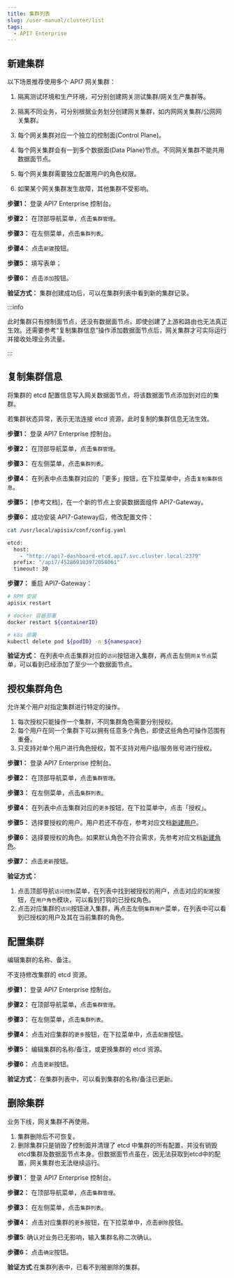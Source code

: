 ```yaml
---
title: 集群列表
slug: /user-manual/cluster/list
tags:
  - API7 Enterprise
---
```


## 新建集群


以下场景推荐使用多个 API7 网关集群：
1. 隔离测试环境和生产环境，可分别创建网关测试集群/网关生产集群等。
2. 隔离不同业务，可分别根据业务划分创建网关集群，如内网网关集群/公网网关集群。



1. 每个网关集群对应一个独立的控制面(Control Plane)。
2. 每个网关集群会有一到多个数据面(Data Plane)节点。不同网关集群不能共用数据面节点。
3. 每个网关集群需要独立配置用户的角色权限。
4. 如果某个网关集群发生故障，其他集群不受影响。



**步骤1：** 登录 API7 Enterprise 控制台。

**步骤2：** 在顶部导航菜单，点击`集群管理`。

**步骤3：** 在左侧菜单，点击`集群列表`。

**步骤4：** 点击`新建`按钮。

**步骤5：** 填写表单；

**步骤6：** 点击`添加`按钮。

**验证方式：** 集群创建成功后，可以在集群列表中看到新的集群记录。

:::info

此时集群只有控制面节点，还没有数据面节点，即使创建了上游和路由也无法真正生效。还需要参考“复制集群信息”操作添加数据面节点后，网关集群才可实际运行并接收处理业务流量。

:::

## 复制集群信息


将集群的 etcd 配置信息写入网关数据面节点，将该数据面节点添加到对应的集群。



若集群状态异常，表示无法连接 etcd 资源，此时复制的集群信息无法生效。



**步骤1：** 登录 API7 Enterprise 控制台。

**步骤2：** 在顶部导航菜单，点击`集群管理`。

**步骤3：** 在左侧菜单，点击`集群列表`。

**步骤4：** 在列表中点击集群对应的「更多」按钮，在下拉菜单中，点击`复制集群信息`。

**步骤5：** [参考文档]，在一个新的节点上安装数据面组件 API7-Gateway。

**步骤6：** 成功安装 API7-Gateway后，修改配置文件：

```sh
cat /usr/local/apisix/conf/config.yaml

etcd:
  host:
    - "http://api7-dashboard-etcd.api7.svc.cluster.local:2379"
  prefix: "/api7/452869103972058061"
  timeout: 30

```

**步骤7：** 重启 API7-Gateway：

```sh
# RPM 安装
apisix restart

# docker 容器部署
docker restart ${containerID}

# k8s 部署
kubectl delete pod ${podID} -n ${namespace}

```

**验证方式：** 在列表中点击集群对应的`访问`按钮进入集群，再点击左侧`网关节点`菜单，可以看到已经添加了至少一个数据面节点。

## 授权集群角色


允许某个用户对指定集群进行特定的操作。



1. 每次授权只能操作一个集群，不同集群角色需要分别授权。
2. 每个用户在同一个集群下可以拥有任意多个角色，即使这些角色可操作范围有重叠。
3. 只支持对单个用户进行角色授权，暂不支持对用户组/服务账号进行授权。



**步骤1：** 登录 API7 Enterprise 控制台。

**步骤2：** 在顶部导航菜单，点击`集群管理`。

**步骤3：** 在左侧菜单，点击`集群列表`。

**步骤4：** 在列表中点击集群对应的`更多`按钮，在下拉菜单中，点击「授权」。

**步骤5：** 选择要授权的用户。用户若还不存在，参考对应文档[新建用户](https://docs.apiseven.com/enterprise/user-manual/access-control/user#新建用户)。

**步骤6：** 选择要授权的角色。如果默认角色不符合需求，先参考对应文档[新建角色](https://docs.apiseven.com/enterprise/user-manual/access-control/role#新建系统用户)。

**步骤7：** 点击`更新`按钮。

**验证方式：** 
1. 点击顶部导航`访问控制`菜单，在列表中找到被授权的用户，点击对应的`配置`按钮，在`用户角色`模块，可以看到打钩的已授权角色。
2. 点击对应集群的`访问`按钮进入集群，再点击左侧`集群用户`菜单，在列表中可以看到已授权的用户及其在当前集群的角色。

## 配置集群


编辑集群的名称、备注。



不支持修改集群的 etcd 资源。



**步骤1：** 登录 API7 Enterprise 控制台。

**步骤2：** 在顶部导航菜单，点击`集群管理`。

**步骤3：** 在左侧菜单，点击`集群列表`。

**步骤4：** 点击对应集群的`更多`按钮，在下拉菜单中，点击`配置`按钮。

**步骤5：** 编辑集群的名称/备注，或更换集群的 etcd 资源。

**步骤6：** 点击`更新`按钮。

**验证方式：** 在集群列表中，可以看到集群的名称/备注已更新。

## 删除集群


业务下线，网关集群不再使用。



1. 集群删除后不可恢复。
2. 删除集群只是销毁了控制面并清理了 etcd 中集群的所有配置，并没有销毁etcd集群及数据面节点本身。但数据面节点虽在，因无法获取到etcd中的配置，网关集群也无法继续运行。



**步骤1：** 登录 API7 Enterprise 控制台。

**步骤2：** 在顶部导航菜单，点击`集群管理`。

**步骤3：** 在左侧菜单，点击`集群列表`。

**步骤4：** 点击对应集群的`更多`按钮，在下拉菜单中，点击`删除`按钮。

**步骤5**: 确认对业务已无影响，输入集群名称二次确认。

**步骤6：** 点击`确定`按钮。

**验证方式**:在集群列表中，已看不到被删除的集群。

